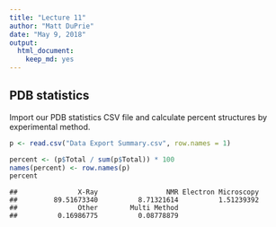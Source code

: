 ```yaml
---
title: "Lecture 11"
author: "Matt DuPrie"
date: "May 9, 2018"
output: 
  html_document: 
    keep_md: yes
---
```




## PDB statistics

Import our PDB statistics CSV file and calculate percent structures by experimental method.



```r
p <- read.csv("Data Export Summary.csv", row.names = 1)
```




```r
percent <- (p$Total / sum(p$Total)) * 100
names(percent) <- row.names(p)
percent
```

```
##               X-Ray                 NMR Electron Microscopy 
##         89.51673340          8.71321614          1.51239392 
##               Other        Multi Method 
##          0.16986775          0.08778879
```




